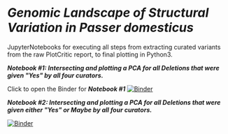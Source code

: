 # ***Genomic Landscape of Structural Variation in ***Passer domesticus******

JupyterNotebooks for executing all steps from extracting curated variants from the raw PlotCritic report, to final plotting in Python3. 

***Notebook #1: Intersecting and plotting a PCA for all Deletions that were given "Yes" by all four curators.***

Click to open the Binder for ***Notebook #1***
[![Binder](https://mybinder.org/badge_logo.svg)](https://mybinder.org/v2/gh/gdaviduu/House-Sparrow-Genome-Analysis.git/main?filepath=Extract_Curated_SV_Regions_to_PlotPCA_Yes_intersectallcurators.ipynb)

***Notebook #2: Intersecting and plotting a PCA for all Deletions that were given either "Yes" or Maybe by all four curators.***

[![Binder](https://mybinder.org/badge_logo.svg)](https://mybinder.org/v2/gh/gdaviduu/House-Sparrow-Genome-Analysis.git/main?filepath=Extract_Curated_SV_Regions_to_PlotPCA_YesMaybe_intersectallcurators.ipynb)


